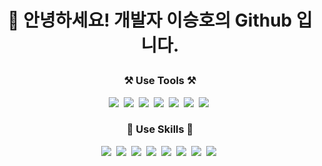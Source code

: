 <h1>
  <p align="center">
👋 안녕하세요! 개발자 이승호의 Github 입니다.
    </p>
</h1>

<h3 align="center">⚒️ Use Tools ⚒️</h3>
<p align="center">
  <img src="https://img.shields.io/badge/Unity-000000?style=flat-square&logo=Unity&logoColor=white"/></a>&nbsp 
  <img src="https://img.shields.io/badge/Unreal Engine-0E1128?style=flat-square&logo=UnrealEngine&logoColor=white"/></a>&nbsp 
  <img src="https://img.shields.io/badge/Visual Studio-5C2D91?style=flat-square&logo=visualstudio&logoColor=white"/></a>&nbsp
  <img src="https://img.shields.io/badge/JetBrains-000000?style=flat-square&logo=jetbrains&logoColor=white"/></a>&nbsp
  <img src="https://img.shields.io/badge/Xcode-147EFB?style=flat-square&logo=xcode&logoColor=white"/></a>&nbsp
  <img src="https://img.shields.io/badge/Android Studio-3DDC84?style=flat-square&logo=androidstudio&logoColor=white"/></a>&nbsp
  <img src="https://img.shields.io/badge/Jenkins-D24939?style=flat-square&logo=jenkins&logoColor=white"/></a>&nbsp
</p>

<h3 align="center">🔎 Use Skills 🔎</h3>
<p align="center">
  <img src="https://img.shields.io/badge/CSharp-239120?style=flat-square&logo=CSharp&logoColor=white"/></a>&nbsp
  <img src="https://img.shields.io/badge/C++-00599C?style=flat-square&logo=C%2B%2B&logoColor=white"/></a>&nbsp 
  <img src="https://img.shields.io/badge/ASP .NET-512CD4?style=flat-square&logo=Dotnet&logoColor=white"/></a>&nbsp 
  <img src="https://img.shields.io/badge/iOS-000000?style=flat-square&logo=ios&logoColor=white"/></a>&nbsp 
  <img src="https://img.shields.io/badge/Android-3DDC84?style=flat-square&logo=android&logoColor=white"/></a>&nbsp 
  <img src="https://img.shields.io/badge/Azure-0078D4?style=flat-square&logo=microsoftazure&logoColor=white"/></a>&nbsp 
  <img src="https://img.shields.io/badge/AWS-232F3E?style=flat-square&logo=amazonaws&logoColor=white"/></a>&nbsp 
  <img src="https://img.shields.io/badge/Firebase-FFCA28?style=flat-square&logo=firebase&logoColor=white"/></a>&nbsp 
</p>

<!--
**SnowDINN/SnowDINN** is a ✨ _special_ ✨ repository because its `README.md` (this file) appears on your GitHub profile.

Here are some ideas to get you started:

- 🔭 I’m currently working on ...
- 🌱 I’m currently learning ...
- 👯 I’m looking to collaborate on ...
- 🤔 I’m looking for help with ...
- 💬 Ask me about ...
- 📫 How to reach me: ...
- 😄 Pronouns: ...
- ⚡ Fun fact: ...
-->
